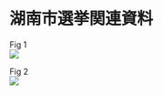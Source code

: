 # 湖南市選挙関連資料

Fig 1  
![](https://user-images.githubusercontent.com/88083908/128006474-3c21a47e-dc85-428a-a0e8-ebe3f0d8cb1c.png)
  
  
Fig 2  
![](https://user-images.githubusercontent.com/88083908/128598369-766208c7-db58-4f68-8584-e3afc23b6998.png)

